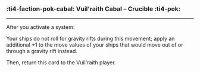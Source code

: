 ### :ti4-faction-pok-cabal: __Vuil'raith Cabal – Crucible__ :ti4-pok:

---
After you activate a system:

Your ships do not roll for gravity rifts during this movement; apply an additional +1 to the move values of your ships that would move out of or through a gravity rift instead.

Then, return this card to the Vuil'raith player. 
